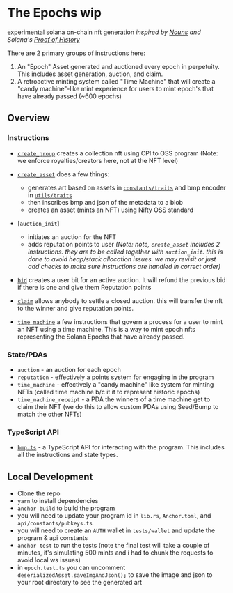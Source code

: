# The Epochs wip
experimental solana on-chain nft generation
_inspired by [Nouns](https://nouns.wtf/) and Solana's [Proof of History](https://solana.com/news/proof-of-history)_

There are 2 primary groups of instructions here: 
1. An "Epoch" Asset generated and auctioned every epoch in perpetuity. This includes asset generation, auction, and claim.
2. A retroactive minting system called "Time Machine" that will create a "candy machine"-like mint experience for users to mint epoch's that have already passed (~600 epochs)

## Overview
### Instructions 
- [`create_group`](/programs/bmp/src/instructions/create_group.rs) creates a collection nft using CPI to OSS program (Note: we enforce royalties/creators here, not at the NFT level)
- [`create_asset`](/programs/bmp/src/instructions/create_asset.rs) does a few things:
     - generates art based on assets in [`constants/traits`](/programs/bmp/src/constants/traits/) and bmp encoder in [`utils/traits`](/programs/bmp/src/utils/traits.rs) 
     - then inscribes bmp and json of the metadata to a blob
     - creates an asset (mints an NFT) using Nifty OSS standard
- [`auction_init`]
     - initiates an auction for the NFT
     - adds reputation points to user
_(Note: note, `create_asset` includes 2 instructions. they are to be called together with `auction_init`. this is done to avoid heap/stack allocation issues. we may revisit or just add checks to make sure instructions are handled in correct order)_

- [`bid`](/programs/bmp/src/instructions/auction_bid.rs) creates a user bit for an active auction. It will refund the previous bid if there is one and give them Reputation points
- [`claim`](/programs/bmp/src/instructions/auction_claim.rs) allows anybody to settle a closed auction. this will transfer the nft to the winner and give reputation points. 
- [`time_machine`](/programs/bmp/src/instructions/time_machine/) a few instructions that govern a process for a user to mint an NFT using a time machine. This is a way to mint epoch nfts representing the Solana Epochs that have already passed.


### State/PDAs
- `auction` - an auction for each epoch
- `reputation` - effectively a points system for engaging in the program 
- `time_machine` - effectively a "candy machine" like system for minting NFTs (called time machine b/c it it to represent historic epochs)
- `time_machine_receipt` - a PDA the winners of a time machine get to claim their NFT (we do this to allow custom PDAs using Seed/Bump to match the other NFTs)

### TypeScript API
- [`bmp.ts`](api) - a TypeScript API for interacting with the program. This includes all the instructions and state types.



## Local Development

- Clone the repo
- `yarn` to install dependencies
- `anchor build` to build the program
- you will need to update your program id in `lib.rs`, `Anchor.toml`, and `api/constants/pubkeys.ts`
- you will need to create an `AUTH` wallet in `tests/wallet` and update the program & api constants
- `anchor test` to run the tests (note the final test will take a couple of minutes, it's simulating 500 mints and i had to chunk the requests to avoid local ws issues)
- in `epoch.test.ts` you can uncomment `deserializedAsset.saveImgAndJson();` to save the image and json to your root directory to see the generated art